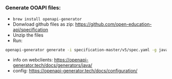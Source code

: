 ### Generate OOAPI files:
- `brew install openapi-generator`
- Donwload github files as zip: https://github.com/open-education-api/specification
- Unzip the files
- Run: 
```bash
openapi-generator generate -i specification-master/v5/spec.yaml -g java -o openapi --skip-validate-spec --global-property models --additional-properties=library=webclient`
````
- info on webclients: https://openapi-generator.tech/docs/generators/java/
- config: https://openapi-generator.tech/docs/configuration/

